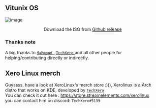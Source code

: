 
## Vitunix OS

![image](https://user-images.githubusercontent.com/56447720/222956060-08e9b806-7fb1-41b0-924c-097f7c4a91bc.png)

<p align="center"> Download the ISO from <a href="https://github.com/vitunix/vitunix-iso/releases/tag/iso-v1.0-beta"> Github release </a> </p>

### Thanks note

A big thanks to <a href="https://github.com/mmsaeed509"> `Mahmoud` </a> , <a href="https://github.com/TechXero"> `TechXero` </a> and all other people for helping/contributing directly or indirectly. 

## Xero Linux merch 

Guyssss, have a look at XeroLinux's merch store :))), Xerolinux is a Arch distro that works on KDE, developed by <a href="https://github.com/TechXero"> `TechXero` </a> <br />
You can check it out here : https://store.streamelements.com/xerolinux <br />
you can contact him on discord: `TechXero#5199`
